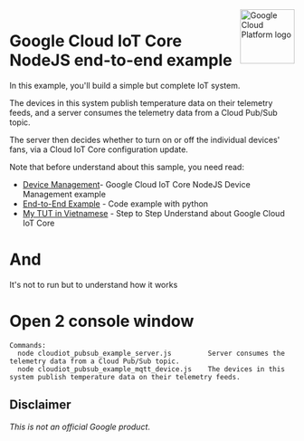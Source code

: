 <img src="https://avatars2.githubusercontent.com/u/2810941?v=3&s=96" alt="Google Cloud Platform logo" title="Google Cloud Platform" align="right" height="96" width="96"/>

# Google Cloud IoT Core NodeJS end-to-end example

In this example, you'll build a simple but complete IoT system.

The devices in this system publish temperature data on their telemetry feeds,
and a server consumes the telemetry data from a Cloud Pub/Sub topic.

The server then decides whether to turn on or off the individual devices' fans, via a Cloud IoT Core configuration update.

Note that before understand about this sample, you need read:
- [Device Management](https://github.com/GoogleCloudPlatform/nodejs-docs-samples/tree/master/iot/manager)- Google Cloud IoT Core NodeJS Device Management example
- [End-to-End Example](https://cloud.google.com/iot/docs/samples/end-to-end-sample) - Code example with python
- [My TUT in Vietnamese](http://bloghoangthanh.blogspot.com/2018/02/jwt-voi-node-jsonwebtoken-cua-auth0.html) - Step to Step Understand about Google Cloud IoT Core

# And

It's not to run but to understand how it works

# Open 2 console window

    Commands:
      node cloudiot_pubsub_example_server.js         Server consumes the telemetry data from a Cloud Pub/Sub topic.
      node cloudiot_pubsub_example_mqtt_device.js    The devices in this system publish temperature data on their telemetry feeds.


## Disclaimer

*This is not an official Google product*.